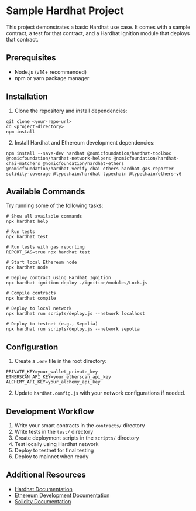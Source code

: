 # Sample Hardhat Project

This project demonstrates a basic Hardhat use case. It comes with a sample contract, a test for that contract, and a Hardhat Ignition module that deploys that contract.

## Prerequisites

- Node.js (v14+ recommended)
- npm or yarn package manager

## Installation

1. Clone the repository and install dependencies:

```shell
git clone <your-repo-url>
cd <project-directory>
npm install
```

2. Install Hardhat and Ethereum development dependencies:

```shell
npm install --save-dev hardhat @nomicfoundation/hardhat-toolbox @nomicfoundation/hardhat-network-helpers @nomicfoundation/hardhat-chai-matchers @nomicfoundation/hardhat-ethers @nomicfoundation/hardhat-verify chai ethers hardhat-gas-reporter solidity-coverage @typechain/hardhat typechain @typechain/ethers-v6
```

## Available Commands

Try running some of the following tasks:

```shell
# Show all available commands
npx hardhat help

# Run tests
npx hardhat test

# Run tests with gas reporting
REPORT_GAS=true npx hardhat test

# Start local Ethereum node
npx hardhat node

# Deploy contract using Hardhat Ignition
npx hardhat ignition deploy ./ignition/modules/Lock.js

# Compile contracts
npx hardhat compile

# Deploy to local network
npx hardhat run scripts/deploy.js --network localhost

# Deploy to testnet (e.g., Sepolia)
npx hardhat run scripts/deploy.js --network sepolia
```

## Configuration

1. Create a `.env` file in the root directory:

```shell
PRIVATE_KEY=your_wallet_private_key
ETHERSCAN_API_KEY=your_etherscan_api_key
ALCHEMY_API_KEY=your_alchemy_api_key
```

2. Update `hardhat.config.js` with your network configurations if needed.

## Development Workflow

1. Write your smart contracts in the `contracts/` directory
2. Write tests in the `test/` directory
3. Create deployment scripts in the `scripts/` directory
4. Test locally using Hardhat network
5. Deploy to testnet for final testing
6. Deploy to mainnet when ready

## Additional Resources

- [Hardhat Documentation](https://hardhat.org/docs)
- [Ethereum Development Documentation](https://ethereum.org/developers)
- [Solidity Documentation](https://docs.soliditylang.org)
